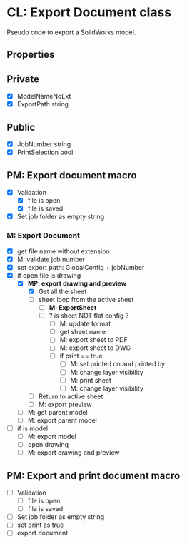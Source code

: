 # CL: Export Document class

Pseudo code to export a SolidWorks model.

## Properties

## Private

- [x] ModelNameNoExt
- [x] ExportPath string

## Public

- [x] JobNumber string
- [x] PrintSelection bool

## PM: Export document macro

- [x] Validation
  - [x] file is open
  - [x] file is saved
- [x] Set job folder as empty string

### M: Export Document

- [x] get file name without extension
- [x] M: validate job number
- [x] set export path: GlobalConfig + jobNumber
- [x] if open file is drawing
  - [x] **MP: export drawing and preview**
    - [x] Get all the sheet
    - [ ] sheet loop from the active sheet
      - [ ] **M: ExportSheet**
      - [ ] ? is sheet NOT flat config ?
        - [ ] M: update format
        - [ ] get sheet name
        - [ ] M: export sheet to PDF
        - [ ] M: export sheet to DWG
        - [ ] if print == true
          - [ ] M: set printed on and printed by
          - [ ] M: change layer visibility
          - [ ] M: print sheet
          - [ ] M: change layer visibility
    - [ ] Return to active sheet
    - [ ] M: export preview
  - [ ] M: get parent model
  - [ ] M: export parent model
- [ ] if is model
  - [ ] M: export model
  - [ ] open drawing
  - [ ] M: export drawing and preview

## PM: Export and print document macro

- [ ] Validation
  - [ ] file is open
  - [ ] file is saved
- [ ] Set job folder as empty string
- [ ] set print as true
- [ ] export document
